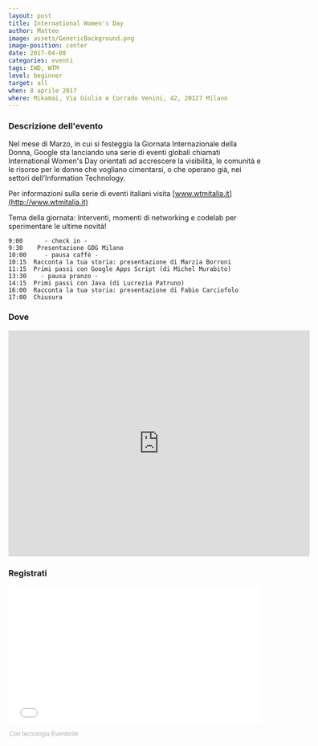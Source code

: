 ```yaml
---
layout: post
title: International Women's Day
author: Matteo
image: assets/GenericBackground.png
image-position: center
date: 2017-04-08
categories: eventi
tags: IWD, WTM
level: beginner
target: all
when: 8 aprile 2017
where: Mikamai, Via Giulio e Corrado Venini, 42, 20127 Milano
---
```


### Descrizione dell'evento

Nel mese di Marzo, in cui si festeggia la Giornata Internazionale della Donna, Google sta lanciando una serie di eventi globali chiamati International Women's Day orientati ad accrescere la visibilità, le comunità e le risorse per le donne che vogliano cimentarsi, o che operano già, nei settori dell’Information Technology.

Per informazioni sulla serie di eventi italiani visita [www.wtmitalia.it](http://www.wtmitalia.it)

Tema della giornata: Interventi, momenti di networking e codelab per sperimentare le ultime novità!

```
9:00      - check in -
9:30    Presentazione GDG Milano
10:00     - pausa caffè -
10:15  Racconta la tua storia: presentazione di Marzia Borroni
11:15  Primi passi con Google Apps Script (di Michel Murabito)
13:30    - pausa pranzo -
14:15  Primi passi con Java (di Lucrezia Patruno)
16:00  Racconta la tua storia: presentazione di Fabio Carciofolo
17:00  Chiusura
```

### Dove

<iframe src="https://www.google.com/maps/embed?pb=!1m18!1m12!1m3!1d699.2435538620492!2d9.215146827311692!3d45.490463979101214!2m3!1f0!2f0!3f0!3m2!1i1024!2i768!4f13.1!3m3!1m2!1s0x4786c691fa65942d%3A0x25e0caaa3e7e8d5a!2sMikamai!5e0!3m2!1sen!2sit!4v1489583240799" width="600" height="450" frameborder="0" style="border:0" allowfullscreen></iframe>

### Registrati

<div style="width:100%; text-align:left;"><iframe src="//eventbrite.it/tickets-external?eid=32243004695&ref=etckt" frameborder="0" height="275" width="100%" vspace="0" hspace="0" marginheight="5" marginwidth="5" scrolling="auto" allowtransparency="true"></iframe><div style="font-family:Helvetica, Arial; font-size:12px; padding:10px 0 5px; margin:2px; width:100%; text-align:left;" ><a class="powered-by-eb" style="color: #ADB0B6; text-decoration: none;" target="_blank" href="http://www.eventbrite.it/">Con tecnologia Eventbrite</a></div></div>
